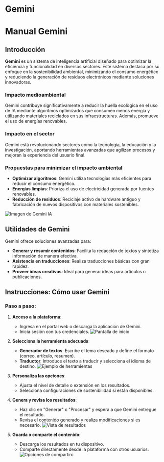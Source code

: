 # Gemini
# Manual Gemini

## Introducción
**Gemini** es un sistema de inteligencia artificial diseñado para optimizar la eficiencia y funcionalidad en diversos sectores. Este sistema destaca por su enfoque en la sostenibilidad ambiental, minimizando el consumo energético y reduciendo la generación de residuos electrónicos mediante soluciones innovadoras.

### Impacto medioambiental
Gemini contribuye significativamente a reducir la huella ecològica en el uso de IA mediante algoritmos optimizados que consumen menos energía y utilizando materiales reciclados en sus infraestructuras. Además, promueve el uso de energías renovables.

### Impacto en el sector
Gemini está revolucionando sectores como la tecnología, la educación y la investigación, aportando herramientas avanzadas que agilizan procesos y mejoran la experiencia del usuario final.

### Propuestas para minimizar el impacto ambiental
- **Optimizar algoritmos**: Gemini utiliza tecnologías más eficientes para reducir el consumo energético.
- **Energías limpias**: Prioriza el uso de electricidad generada por fuentes renovables.
- **Reducción de residuos**: Reciclaje activo de hardware antiguo y fabricación de nuevos dispositivos con materiales sostenibles.

![Imagen de Gemini IA](https://via.placeholder.com/600x300)

## Utilidades de Gemini
Gemini ofrece soluciones avanzadas para: 

- **Generar y resumir contenidos**: Facilita la redacción de textos y sintetiza información de manera efectiva.
- **Asistencia en traducciones**: Realiza traducciones básicas con gran rapidez.
- **Proveer ideas creativas**: Ideal para generar ideas para artículos o publicaciones.

## Instrucciones: Cómo usar Gemini

### Paso a paso:

1. **Acceso a la plataforma**:
   - Ingresa en el portal web o descarga la aplicación de Gemini.
   - Inicia sesión con tus credenciales.
   ![Pantalla de inicio](https://gemini.google.com/?hl=es)

2. **Selecciona la herramienta adecuada**:
   - **Generador de textos**: Escribe el tema deseado y define el formato (correo, artículo, resumen).
   - **Traductor**: Introduce el texto a traducir y selecciona el idioma de destino.
   ![Ejemplo de herramientas](https://via.placeholder.com/400x200)

3. **Personaliza las opciones**:
   - Ajusta el nivel de detalle o extensión en los resultados.
   - Selecciona configuraciones de sostenibilidad si están disponibles.

4. **Genera y revisa los resultados**:
   - Haz clic en "Generar" o "Procesar" y espera a que Gemini entregue el resultado.
   - Revisa el contenido generado y realiza modificaciones si es necesario.
   ![Vista de resultados](https://via.placeholder.com/400x200)

5. **Guarda o comparte el contenido**:
   - Descarga los resultados en tu dispositivo.
   - Comparte directamente desde la plataforma con otros usuarios.
   ![Opciones de compartir](https://via.placeholder.com/400x200)c